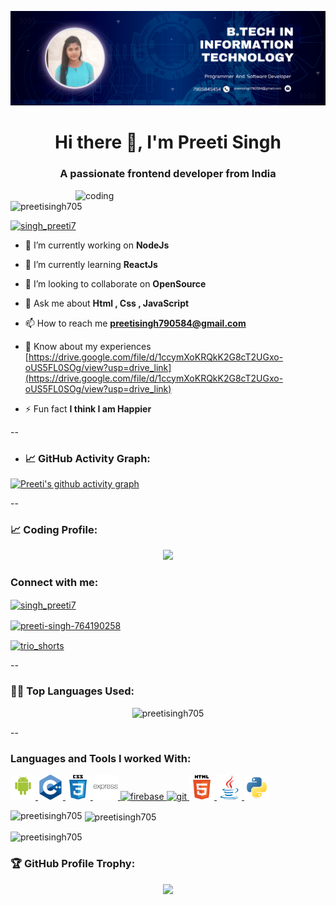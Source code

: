 ![logo](https://github.com/preetisingh705/preetisingh705/blob/main/Navy%20And%20White%20Geometric%20Technology%20%20LinkedIn%20Banner.png)
<h1 align="center">  Hi there 👋, I'm Preeti Singh </h1>
<h3 align="center">A passionate frontend developer from India</h3>
<img align="right" alt="coding" width="400" src="https://user-images.githubusercontent.com/55389276/140866485-8fb1c876-9a8f-4d6a-98dc-08c4981eaf70.gif">

<p align="left"> <img src="https://komarev.com/ghpvc/?username=preetisingh705&label=Profile%20views&color=0e75b6&style=flat" alt="preetisingh705" /> </p>

<p align="left"> <a href="https://twitter.com/singh_preeti7" target="blank"><img src="https://img.shields.io/twitter/follow/singh_preeti7?logo=twitter&style=for-the-badge" alt="singh_preeti7" /></a> </p>

- 🔭 I’m currently working on **NodeJs**

- 🌱 I’m currently learning **ReactJs**

- 👯 I’m looking to collaborate on **OpenSource**

- 💬 Ask me about **Html , Css , JavaScript**

- 📫 How to reach me **preetisingh790584@gmail.com**

- 📄 Know about my experiences [https://drive.google.com/file/d/1ccymXoKRQkK2G8cT2UGxo-oUS5FL0SOg/view?usp=drive_link](https://drive.google.com/file/d/1ccymXoKRQkK2G8cT2UGxo-oUS5FL0SOg/view?usp=drive_link)

- ⚡ Fun fact **I think I am Happier**

--
- ### 📈 GitHub Activity Graph:

[![Preeti's github activity graph](https://github-readme-activity-graph.vercel.app/graph?username=preetisingh705&bg_color=0f2d3d&color=1cadfb&line=1cadfb&point=1cadfb&area=true&hide_border=true)](https://github.com/preetisingh705/github-readme-activity-graph)

--
### 📈 Coding Profile:
<p align="center">
  <a target="_blank" href="https://leetcode.com/Preeti_Singh79/" rel="noopener noreferrer">
    <img src="https://leetcard.jacoblin.cool/Preeti_Singh79?theme=nord&font=Poppins%20Infant&ext=heatmap">
  </a>
</p>
  

<h3 align="left">Connect with me:</h3>
<p align="left">
<a href="https://twitter.com/singh_preeti7" target="blank"><img align="center" src="https://raw.githubusercontent.com/rahuldkjain/github-profile-readme-generator/master/src/images/icons/Social/twitter.svg" alt="singh_preeti7" height="30" width="40" /></a>
  
<a href="https://linkedin.com/in/preeti-singh-764190258" target="blank"><img align="center" src="https://raw.githubusercontent.com/rahuldkjain/github-profile-readme-generator/master/src/images/icons/Social/linked-in-alt.svg" alt="preeti-singh-764190258" height="30" width="40" /></a>

<a href="https://www.youtube.com/c/trio_shorts" target="blank"><img align="center" src="https://raw.githubusercontent.com/rahuldkjain/github-profile-readme-generator/master/src/images/icons/Social/youtube.svg" alt="trio_shorts" height="30" width="40" /></a>

</p>

--
### 👨‍💻 Top Languages Used:

<p align="center">
  <img src = "https://readme-stats-hazel-two.vercel.app/api/top-langs/?username=preetisingh705&layout=compact&bg_color=30,0f2d3d,1cadfb&title_color=fff&text_color=fff" alt="preetisingh705" />
</p>

--

<h3 align="left">Languages and Tools I worked With:</h3>
<p align="left"> <a href="https://developer.android.com" target="_blank" rel="noreferrer"> <img src="https://raw.githubusercontent.com/devicons/devicon/master/icons/android/android-original-wordmark.svg" alt="android" width="40" height="40"/> </a>   <a href="https://www.w3schools.com/cpp/" target="_blank" rel="noreferrer"> <img src="https://raw.githubusercontent.com/devicons/devicon/master/icons/cplusplus/cplusplus-original.svg" alt="cplusplus" width="40" height="40"/> </a>   <a href="https://www.w3schools.com/css/" target="_blank" rel="noreferrer"> <img src="https://raw.githubusercontent.com/devicons/devicon/master/icons/css3/css3-original-wordmark.svg" alt="css3" width="40" height="40"/> </a> <a href="https://expressjs.com" target="_blank" rel="noreferrer"> <img src="https://raw.githubusercontent.com/devicons/devicon/master/icons/express/express-original-wordmark.svg" alt="express" width="40" height="40"/> </a>   <a href="https://firebase.google.com/" target="_blank" rel="noreferrer"> <img src="https://www.vectorlogo.zone/logos/firebase/firebase-icon.svg" alt="firebase" width="40" height="40"/> </a> <a href="https://git-scm.com/" target="_blank" rel="noreferrer"> <img src="https://www.vectorlogo.zone/logos/git-scm/git-scm-icon.svg" alt="git" width="40" height="40"/> </a>    <a href="https://www.w3.org/html/" target="_blank" rel="noreferrer"> <img src="https://raw.githubusercontent.com/devicons/devicon/master/icons/html5/html5-original-wordmark.svg" alt="html5" width="40" height="40"/> </a>     <a href="https://www.java.com" target="_blank" rel="noreferrer"> <img src="https://raw.githubusercontent.com/devicons/devicon/master/icons/java/java-original.svg" alt="java" width="40" height="40"/> </a> 
<a href="https://www.python.org" target="_blank" rel="noreferrer"> <img src="https://raw.githubusercontent.com/devicons/devicon/master/icons/python/python-original.svg" alt="python" width="40" height="40"/> </a> </p>

<p><img align="left" src="https://github-readme-stats.vercel.app/api/top-langs?username=preetisingh705&show_icons=true&locale=en&layout=compact" alt="preetisingh705" /></p>

<p>&nbsp;<img align="center" src="https://github-readme-stats.vercel.app/api?username=preetisingh705&show_icons=true&locale=en" alt="preetisingh705" /></p>

<p><img align="center" src="https://github-readme-streak-stats.herokuapp.com/?user=preetisingh705&" alt="preetisingh705" /></p>

### 🏆 GitHub Profile Trophy:

<p align="center">
  <a href="https://github.com/ryo-ma/github-profile-trophy">
    <img src="https://github-profile-trophy.vercel.app/?username=KhushbuY123&column=8&theme=darkhub&no-frame=true&no-bg=true&rank=SSS,SS,S,AAA,AA,A,B,C,SECRET"/>
  </a>
</p>
